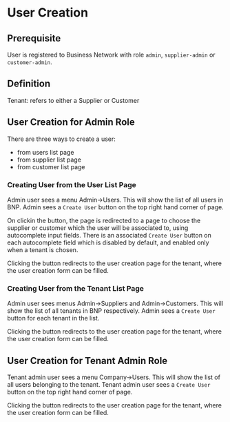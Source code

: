 # User Creation

## Prerequisite
User is registered to Business Network with role `admin`, `supplier-admin` or `customer-admin`.

## Definition
Tenant: refers to either a Supplier or Customer

## User Creation for Admin Role
There are three ways to create a user:
- from users list page
- from supplier list page
- from customer list page

### Creating User from the User List Page
Admin user sees a menu Admin->Users. This will show the list of all users in BNP. Admin sees a `Create User` button on the top right hand corner of page.

On clickin the button, the page is redirected to a page to choose the supplier or customer which the user will be associated to, using autocomplete input fields. There is an associated `Create User` button on each autocomplete field which is disabled by default, and enabled only when a tenant is chosen.

Clicking the button redirects to the user creation page for the tenant, where the user creation form can be filled.

### Creating User from the Tenant List Page
Admin user sees menus Admin->Suppliers and Admin->Customers. This will show the list of all tenants in BNP respectively. Admin sees a `Create User` button for each tenant in the list.

Clicking the button redirects to the user creation page for the tenant, where the user creation form can be filled.

## User Creation for Tenant Admin Role
Tenant admin user sees a menu Company->Users. This will show the list of all users belonging to the tenant. Tenant admin user sees a `Create User` button on the top right hand corner of page.

Clicking the button redirects to the user creation page for the tenant, where the user creation form can be filled.
